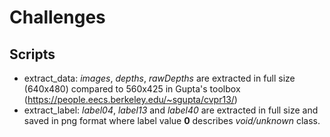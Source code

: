 Challenges
==========

Scripts
-------
* extract_data: *images*, *depths*, *rawDepths* are extracted in full size (640x480) compared to 560x425 in Gupta's toolbox (https://people.eecs.berkeley.edu/~sgupta/cvpr13/)
* extract_label: *label04*, *label13* and *label40* are extracted in full size and saved in png format where label value **0** describes *void/unknown* class.
